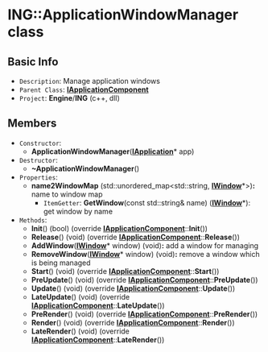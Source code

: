 # ING::ApplicationWindowManager class #  


## Basic Info ##
-  `Description`: Manage application windows
-  `Parent Class`: [**IApplicationComponent**](../Component/IApplicationComponent.md)
-  `Project`: **Engine**/**ING**  (c++, dll)

## Members ##
-  `Constructor`:
	+  **ApplicationWindowManager**([**IApplication**](../../IApplication.md)* app)
-  `Destructor`:
	+  **~ApplicationWindowManager**()
-  `Properties`:
	+  **name2WindowMap** (std::unordered_map<std::string, [**IWindow**]()*>)**:** name to window map
		*  `ItemGetter`: **GetWindow**(const std::string& name) ([**IWindow**]()*): get window by name
-  `Methods`:
	+  **Init**() (bool) (override [**IApplicationComponent**](../Component/IApplicationComponent.md)::**Init**())
	+  **Release**() (void) (override [**IApplicationComponent**](../Component/IApplicationComponent.md)::**Release**())
	+  **AddWindow**([**IWindow**]()* window) (void)**:** add a window for managing
	+  **RemoveWindow**([**IWindow**]()* window) (void)**:** remove a window which is being managed
	+  **Start**() (void) (override [**IApplicationComponent**](../Component/IApplicationComponent.md)::**Start**())
	+  **PreUpdate**() (void) (override [**IApplicationComponent**](../Component/IApplicationComponent.md)::**PreUpdate**())
	+  **Update**() (void) (override [**IApplicationComponent**](../Component/IApplicationComponent.md)::**Update**())
	+  **LateUpdate**() (void) (override [**IApplicationComponent**](../Component/IApplicationComponent.md)::**LateUpdate**())
	+  **PreRender**() (void) (override [**IApplicationComponent**](../Component/IApplicationComponent.md)::**PreRender**())
	+  **Render**() (void) (override [**IApplicationComponent**](../Component/IApplicationComponent.md)::**Render**())
	+  **LateRender**() (void) (override [**IApplicationComponent**](../Component/IApplicationComponent.md)::**LateRender**())